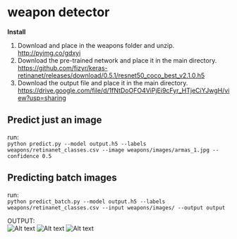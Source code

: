 # weapon detector

**Install**
1. Download and place in the weapons folder and unzip. http://pyimg.co/gdxyi
2. Download the pre-trained network and place it in the main directory. https://github.com/fizyr/keras-retinanet/releases/download/0.5.1/resnet50_coco_best_v2.1.0.h5
3. Download the output file and place it in the main directory. https://drive.google.com/file/d/1fNtDoOFO4ViPjEi9cFyr_HTjeCiYJwgH/view?usp=sharing

## Predict just an image
run:\
```python predict.py --model output.h5 --labels weapons/retinanet_classes.csv --image weapons/images/armas_1.jpg --confidence 0.5```

## Predicting batch images
run:\
```python predict_batch.py --model output.h5 --labels weapons/retinanet_classes.csv --input weapons/images/ --output output```

OUTPUT:\
![Alt text](output/armas_1.jpg?raw=true "Title")
![Alt text](output/armas_2.jpg?raw=true "Title")
![Alt text](output/armas_3.jpg?raw=true "Title")
